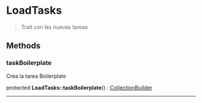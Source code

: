 
                                                                                                                                            
    
# LoadTasks


> Trait con las nuevas tareas
>
> 








## Methods

### taskBoilerplate
Crea la tarea Boilerplate


protected **LoadTasks::taskBoilerplate**() : [CollectionBuilder](../../../CollectionBuilder.md)



---


                                                                                                                                                                                                                                                                                                                                                                                                            
    
                                                                                                                                                                                                                                                                             
                